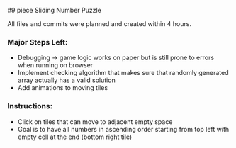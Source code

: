 #9 piece Sliding Number Puzzle

All files and commits were planned and created within 4 hours.

### Major Steps Left:
- Debugging -> game logic works on paper but is still prone to errors when running on browser
- Implement checking algorithm that makes sure that randomly generated array actually has a valid solution
- Add animations to moving tiles

### Instructions:
- Click on tiles that can move to adjacent empty space
- Goal is to have all numbers in ascending order starting from top left with empty cell at the end (bottom right tile)
